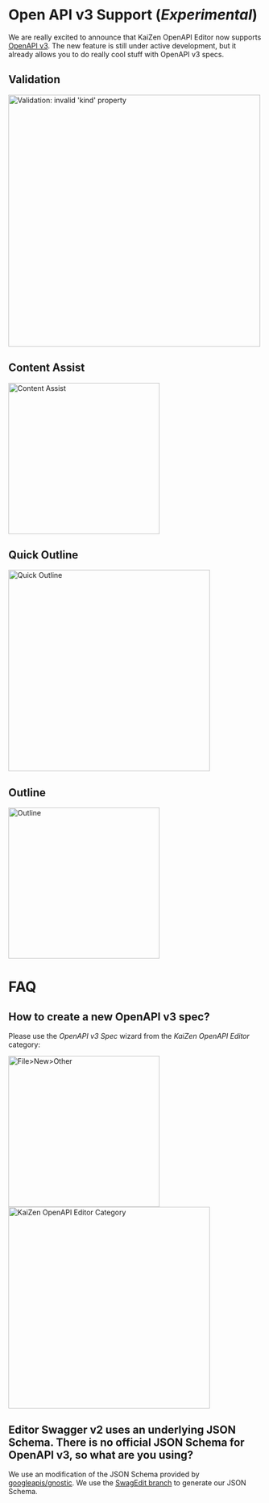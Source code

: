 # Open API v3 Support (*Experimental*)
We are really excited to announce that KaiZen OpenAPI Editor now supports [OpenAPI v3](https://github.com/OAI/OpenAPI-Specification/blob/OpenAPI.next/versions/3.0.md). The new feature is still under active development, but it already allows you to do really cool stuff with OpenAPI v3 specs.

## Validation
<img src="http://i.imgur.com/WSns2FY.png" alt="Validation: invalid 'kind' property" width="500"/></a>

## Content Assist
<img src="http://i.imgur.com/TwZ31hg.png" alt="Content Assist"  width="300"/></a>

## Quick Outline
<img src="http://i.imgur.com/l6ADPcs.png" alt="Quick Outline" width="400"/></a>

## Outline
<img src="http://i.imgur.com/44aOeuh.png" alt="Outline" width="300"/></a>

# FAQ
## How to create a new OpenAPI v3 spec?
Please use the *OpenAPI v3 Spec* wizard from the *KaiZen OpenAPI Editor* category:


<img src="http://i.imgur.com/pTOQH8z.png" alt="File>New>Other" width="300">  <img src="http://i.imgur.com/4uKKvF0.png" alt="KaiZen OpenAPI Editor Category" width="400">

## Editor Swagger v2 uses an underlying JSON Schema. There is no official JSON Schema for OpenAPI v3, so what are you using?
We use an modification of the JSON Schema provided by [googleapis/gnostic](https://github.com/googleapis/gnostic). We use the [SwagEdit branch](https://github.com/RepreZen/gnostic/tree/SwagEdit) to generate our JSON Schema.
